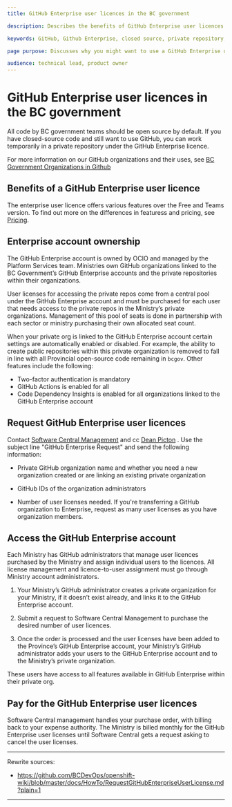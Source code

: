 ```yaml
---
title: GitHub Enterprise user licences in the BC government

description: Describes the benefits of GitHub Enterprise user licences and how to access them.

keywords: GitHub, Github Enterprise, closed source, private repository, private organization

page purpose: Discusses why you might want to use a GitHub Enterprise user licence and how to request, access, and pay for the users.

audience: technical lead, product owner
---
```


# GitHub Enterprise user licences in the BC government

All code by BC government teams should be open source by default. If you have closed-source code and still want to use GitHub, you can work temporarily in a private repository under the GitHub Enterprise licence. <!-- I'm not clear on why exactly one would consider using an enterprise licence. They have private code and....? It will never be opensource? check diagram -->

For more information on our GitHub organizations and their uses, see [BC Government Organizations in Github](/bc-government-organizations-in-github.md)

## Benefits of a GitHub Enterprise user licence

The enterprise user licence offers various features over the Free and Teams version. To find out more on the differences in featuress and pricing, see [Pricing](https://github.com/pricing).

## Enterprise account ownership

The GitHub Enterprise account is owned by OCIO and managed by the Platform Services team. Ministries own GitHub organizations linked to the BC Government’s GitHub Enterprise accounts and the private repositories within their organizations.  

User licenses for accessing the private repos come from a central pool under the GitHub Enterprise account and must be purchased for each user that needs access to the private repos in the Ministry’s private organizations.  Management of this pool of seats is done in partnership with each sector or ministry purchasing their own allocated seat count.

When your private org is linked to the GitHub Enterprise account certain settings are automatically enabled or disabled. For example, the ability to create public repositories within this private organization is removed to fall in line with all Provincial open-source code remaining in `bcgov`. Other features include the following:
* Two-factor authentication is mandatory
* GitHub Actions is enabled for all
* Code Dependency Insights is enabled for all organizations linked to the GitHub Enterprise account

## Request GitHub Enterprise user licences

Contact [Software Central Management](mailto:SoftwareCentral.Management@gov.bc.ca) and cc [Dean Picton](Dean.Picton@gov.bc.ca) <!-- what is Dean's role? this email shouldn't be direct to him, we should advise on the role they need to contact -->. Use the subject line "GitHub Enterprise Request" and send the following information:  

* Private GitHub organization name and whether you need a new organization created or are linking an existing private organization  

* GitHub IDs of the organization administrators

* Number of user licenses needed. If you're transferring a GitHub organization to Enterprise, request as many user licenses as you have organization members.

## Access the GitHub Enterprise account

Each Ministry has GitHub administrators that manage user licences purchased by the Ministry and assign individual users to the licences. All license management and licence-to-user assignment must go through Ministry account administrators.   

1. Your Ministry’s GitHub administrator creates a private organization for your Ministry, if it doesn’t exist already, and links it to the GitHub Enterprise account.

2. Submit a request to Software Central Management to purchase the desired number of user licences.

3. Once the order is processed and the user licenses have been added to the Province’s GitHub Enterprise account, your Ministry’s GitHub administrator adds your users to the GitHub Enterprise account and to the Ministry’s private organization.

These users have access to all features available in GitHub Enterprise within their private org.

## Pay for the GitHub Enterprise user licences

Software Central management handles your purchase order, with billing back to your expense authority. The Ministry is billed monthly for the GitHub Enterprise user licenses until Software Central gets a request asking to cancel the user licenses.

---
Rewrite sources:
* https://github.com/BCDevOps/openshift-wiki/blob/master/docs/HowTo/RequestGitHubEnterpriseUserLicense.md?plain=1
---
